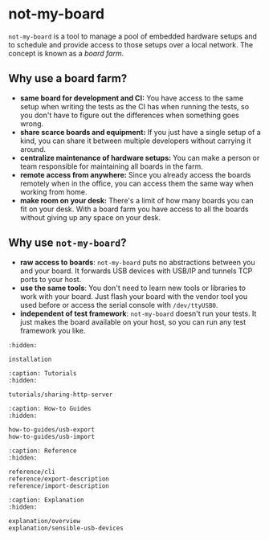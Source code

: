 # not-my-board

`not-my-board` is a tool to manage a pool of embedded hardware setups and to
schedule and provide access to those setups over a local network. The concept is
known as a *board farm*.

## Why use a board farm?

- **same board for development and CI:** You have access to the same setup when
  writing the tests as the CI has when running the tests, so you don't have to
  figure out the differences when something goes wrong.
- **share scarce boards and equipment:** If you just have a single setup of a
  kind, you can share it between multiple developers without carrying it around.
- **centralize maintenance of hardware setups:** You can make a person or team
  responsible for maintaining all boards in the farm.
- **remote access from anywhere:** Since you already access the boards remotely
  when in the office, you can access them the same way when working from home.
- **make room on your desk:** There's a limit of how many boards you can fit on
  your desk. With a board farm you have access to all the boards without giving
  up any space on your desk.

## Why use `not-my-board`?

- **raw access to boards**: `not-my-board` puts no abstractions between you and
  your board. It forwards USB devices with USB/IP and tunnels TCP ports to your
  host.
- **use the same tools**: You don't need to learn new tools or libraries to work
  with your board. Just flash your board with the vendor tool you used before or
  access the serial console with `/dev/ttyUSB0`.
- **independent of test framework**: `not-my-board` doesn't run your tests. It
  just makes the board available on your host, so you can run any test framework
  you like.

```{toctree}
:hidden:

installation
```

```{toctree}
:caption: Tutorials
:hidden:

tutorials/sharing-http-server
```

```{toctree}
:caption: How-to Guides
:hidden:

how-to-guides/usb-export
how-to-guides/usb-import
```

```{toctree}
:caption: Reference
:hidden:

reference/cli
reference/export-description
reference/import-description
```

```{toctree}
:caption: Explanation
:hidden:

explanation/overview
explanation/sensible-usb-devices
```
